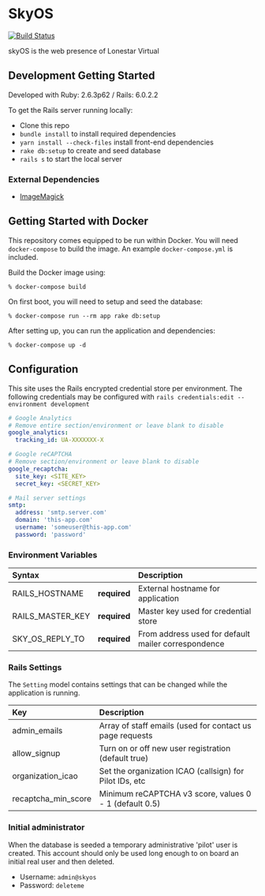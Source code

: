 # SkyOS

[![Build Status](https://travis-ci.com/lonestarvirtual/skyOS.svg?token=K5U93Dpwry1XesnyC3r8&branch=development)](https://travis-ci.com/lonestarvirtual/skyOS)

skyOS is the web presence of Lonestar Virtual

## Development Getting Started

Developed with Ruby: 2.6.3p62 / Rails: 6.0.2.2

To get the Rails server running locally:

* Clone this repo
* `bundle install` to install required dependencies
* `yarn install --check-files` install front-end dependencies
* `rake db:setup` to create and seed database
* `rails s` to start the local server

### External Dependencies

* [ImageMagick](https://imagemagick.org/)

## Getting Started with Docker

This repository comes equipped to be run within Docker. You will need 
`docker-compose` to build the image. An example ```docker-compose.yml```
is included.

Build the Docker image using:

```
% docker-compose build
```

On first boot, you will need to setup and seed the database:

```
% docker-compose run --rm app rake db:setup 
```

After setting up, you can run the application and dependencies:

```
% docker-compose up -d
```

## Configuration

This site uses the Rails encrypted credential store per environment. The 
following credentials may be configured with 
`rails credentials:edit --environment development`

```yaml
# Google Analytics
# Remove entire section/environment or leave blank to disable
google_analytics:
  tracking_id: UA-XXXXXXX-X

# Google reCAPTCHA
# Remove section/environment or leave blank to disable
google_recaptcha:
  site_key: <SITE_KEY> 
  secret_key: <SECRET_KEY>

# Mail server settings
smtp:
  address: 'smtp.server.com'
  domain: 'this-app.com'
  username: 'someuser@this-app.com'
  password: 'password'
```

### Environment Variables

| Syntax                |             | Description                                         |
| :---                  |   :----:    | :-----------                                        |
| RAILS_HOSTNAME        |**required** | External hostname for application                   |
| RAILS_MASTER_KEY      |**required** | Master key used for credential store                |
| SKY_OS_REPLY_TO       |**required** | From address used for default mailer correspondence |

### Rails Settings

The `Setting` model contains settings that can be changed while the application
is running.

| Key                   | Description                                              |
| :-------------------- | :------------------------------------------------------- |
| admin_emails          | Array of staff emails (used for contact us page requests |
| allow_signup          | Turn on or off new user registration (default true)      |
| organization_icao     | Set the organization ICAO (callsign) for Pilot IDs, etc  |
| recaptcha_min_score   | Minimum reCAPTCHA v3 score, values 0 - 1 (default 0.5)   |

### Initial administrator

When the database is seeded a temporary administrative 'pilot' user is created.
This account should only be used long enough to on board an initial real user
and then deleted.

* Username: `admin@skyos`
* Password: `deleteme`
